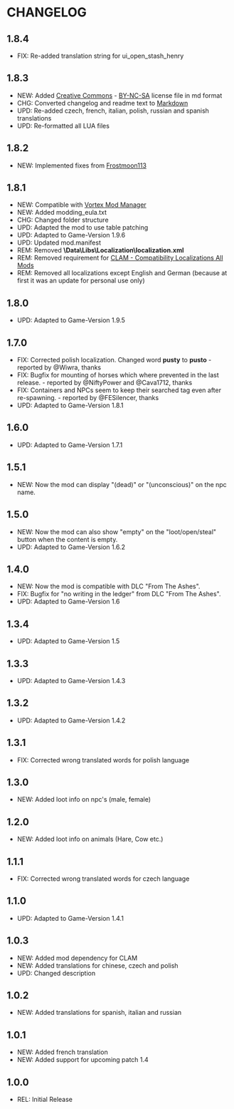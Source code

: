 # CHANGELOG

## 1.8.4

- FIX: Re-added translation string for ui_open_stash_henry

## 1.8.3

- NEW: Added [Creative Commons](https://creativecommons.org/) - [BY-NC-SA](https://creativecommons.org/licenses/by-nc-sa/3.0/legalcode) license file in md format
- CHG: Converted changelog and readme text to [Markdown](https://de.wikipedia.org/wiki/Markdown)
- UPD: Re-added czech, french, italian, polish, russian and spanish translations
- UPD: Re-formatted all LUA files

## 1.8.2

- NEW: Implemented fixes from [Frostmoon113](https://www.nexusmods.com/kingdomcomedeliverance/users/133261818)

## 1.8.1

- NEW: Compatible with [Vortex Mod Manager](https://www.nexusmods.com/about/vortex/?)
- NEW: Added modding_eula.txt
- CHG: Changed folder structure
- UPD: Adapted the mod to use table patching
- UPD: Adapted to Game-Version 1.9.6
- UPD: Updated mod.manifest
- REM: Removed **\Data\Libs\Localization\localization.xml**
- REM: Removed requirement for [CLAM - Compatibility Localizations All Mods](https://www.nexusmods.com/kingdomcomedeliverance/mods/502)
- REM: Removed all localizations except English and German (because at first it was an update for personal use only)

## 1.8.0

- UPD: Adapted to Game-Version 1.9.5

## 1.7.0

- FIX: Corrected polish localization. Changed word **pusty** to **pusto** - reported by @Wiwra, thanks
- FIX: Bugfix for mounting of horses which where prevented in the last release. - reported by @NiftyPower and @Cava1712, thanks
- FIX: Containers and NPCs seem to keep their searched tag even after re-spawning. - reported by @FESilencer, thanks
- UPD: Adapted to Game-Version 1.8.1

## 1.6.0

- UPD: Adapted to Game-Version 1.7.1

## 1.5.1

- NEW: Now the mod can display "(dead)" or "(unconscious)" on the npc name.

## 1.5.0

- NEW: Now the mod can also show "empty" on the "loot/open/steal" button when the content is empty.
- UPD: Adapted to Game-Version 1.6.2

## 1.4.0

- NEW: Now the mod is compatible with DLC "From The Ashes".
- FIX: Bugfix for "no writing in the ledger" from DLC "From The Ashes".
- UPD: Adapted to Game-Version 1.6

## 1.3.4

- UPD: Adapted to Game-Version 1.5

## 1.3.3

- UPD: Adapted to Game-Version 1.4.3

## 1.3.2

- UPD: Adapted to Game-Version 1.4.2

## 1.3.1

- FIX: Corrected wrong translated words for polish language

## 1.3.0

- NEW: Added loot info on npc's (male, female)

## 1.2.0

- NEW: Added loot info on animals (Hare, Cow etc.)

## 1.1.1

- FIX: Corrected wrong translated words for czech language

## 1.1.0

- UPD: Adapted to Game-Version 1.4.1

## 1.0.3

- NEW: Added mod dependency for CLAM
- NEW: Added translations for chinese, czech and polish
- UPD: Changed description

## 1.0.2

- NEW: Added translations for spanish, italian and russian

## 1.0.1

- NEW: Added french translation
- NEW: Added support for upcoming patch 1.4

## 1.0.0

- REL: Initial Release
